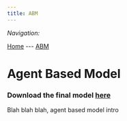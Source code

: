 ```yaml
---
title: ABM
---
```


*Navigation:*

[Home](https://adamjohnst21.github.io/website/) --- [ABM](https://adamjohnst21.github.io/agent_based_model/)




# Agent Based Model

### Download the final model [here](https://adamjohnst21.github.io/agent_based_model/model9.py)


Blah blah blah, agent based model intro 
